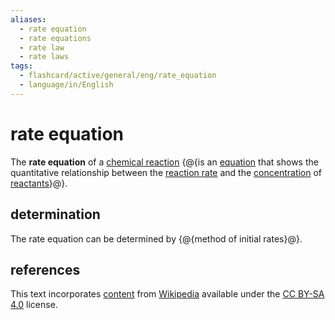 ```yaml
---
aliases:
  - rate equation
  - rate equations
  - rate law
  - rate laws
tags:
  - flashcard/active/general/eng/rate_equation
  - language/in/English
---
```


# rate equation

The __rate equation__ of a [chemical reaction](chemical%20reaction.md) {@{is an [equation](equation.md) that shows the quantitative relationship between the [reaction rate](reaction%20rate.md) and the [concentration](concentration.md) of [reactants](reagent.md)}@}. <!--SR:!2026-05-18,251,230-->

## determination

The rate equation can be determined by {@{method of initial rates}@}. <!--SR:!2028-12-09,1596,350-->

## references

This text incorporates [content](https://en.wikipedia.org/wiki/rate_equation) from [Wikipedia](Wikipedia.md) available under the [CC BY-SA 4.0](https://creativecommons.org/licenses/by-sa/4.0/) license.
